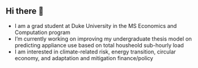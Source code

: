 ## Hi there 👋

- I am a grad student at Duke University in the MS Economics and Computation program
- I’m currently working on improving my undergraduate thesis model on predicting appliance use based on total housheold sub-hourly load
- I am interested in climate-related risk, energy transition, circular economy, and adaptation and mitigation finance/policy
